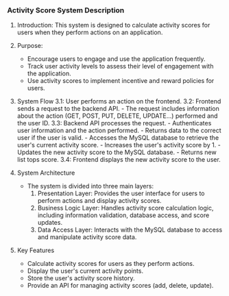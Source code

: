 ### Activity Score System Description

1. Introduction:
    This system is designed to calculate activity scores for users when they perform actions on an application.

2. Purpose:
    - Encourage users to engage and use the application frequently.
    - Track user activity levels to assess their level of engagement with the application.
    - Use activity scores to implement incentive and reward policies for users.

3. System Flow
    3.1: User performs an action on the frontend.
    3.2: Frontend sends a request to the backend API.
         - The request includes information about the action (GET, POST, PUT, DELETE, UPDATE...) performed and the user ID.
    3.3: Backend API processes the request.
         - Authenticates user information and the action performed.
         - Returns data to the correct user if the user is valid.
         - Accesses the MySQL database to retrieve the user's current activity score.
         - Increases the user's activity score by 1.
         - Updates the new activity score to the MySQL database.
         - Returns new list tops score.
    3.4: Frontend displays the new activity score to the user.

4. System Architecture
    - The system is divided into three main layers:
      1. Presentation Layer: Provides the user interface for users to perform actions and display activity scores.
      2. Business Logic Layer: Handles activity score calculation logic, including information validation, database access, and score updates.
      3. Data Access Layer: Interacts with the MySQL database to access and manipulate activity score data.

5. Key Features
    - Calculate activity scores for users as they perform actions.
    - Display the user's current activity points.
    - Store the user's activity score history.
    - Provide an API for managing activity scores (add, delete, update).